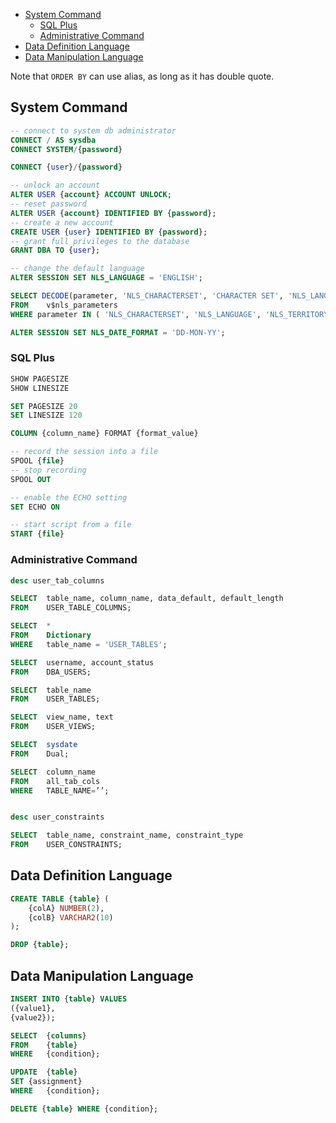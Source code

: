 
- [System Command](#system-command)
  - [SQL Plus](#sql-plus)
  - [Administrative Command](#administrative-command)
- [Data Definition Language](#data-definition-language)
- [Data Manipulation Language](#data-manipulation-language)


Note that `ORDER BY` can use alias, as long as it has double quote.

## System Command

```sql
-- connect to system db administrator
CONNECT / AS sysdba
CONNECT SYSTEM/{password}

CONNECT {user}/{password}

-- unlock an account
ALTER USER {account} ACCOUNT UNLOCK;
-- reset password
ALTER USER {account} IDENTIFIED BY {password};
-- create a new account
CREATE USER {user} IDENTIFIED BY {password};
-- grant full privileges to the database
GRANT DBA TO {user};

-- change the default language
ALTER SESSION SET NLS_LANGUAGE = 'ENGLISH';

SELECT DECODE(parameter, 'NLS_CHARACTERSET', 'CHARACTER SET', 'NLS_LANGUAGE', 'LANGUAGE', 'NLS_TERRITORY', 'TERRITORY') name, value
FROM	v$nls_parameters
WHERE parameter IN ( 'NLS_CHARACTERSET', 'NLS_LANGUAGE', 'NLS_TERRITORY');

ALTER SESSION SET NLS_DATE_FORMAT = 'DD-MON-YY';
```

### SQL Plus

```sql
SHOW PAGESIZE
SHOW LINESIZE

SET PAGESIZE 20
SET LINESIZE 120

COLUMN {column_name} FORMAT {format_value}

-- record the session into a file
SPOOL {file}
-- stop recording
SPOOL OUT

-- enable the ECHO setting
SET ECHO ON

-- start script from a file
START {file}
```

### Administrative Command

```sql
desc user_tab_columns

SELECT	table_name, column_name, data_default, default_length
FROM	USER_TABLE_COLUMNS;

SELECT	*
FROM	Dictionary
WHERE	table_name = 'USER_TABLES';

SELECT  username, account_status
FROM    DBA_USERS;

SELECT  table_name
FROM    USER_TABLES;

SELECT	view_name, text
FROM	USER_VIEWS;

SELECT  sysdate
FROM    Dual;

SELECT  column_name
FROM    all_tab_cols
WHERE   TABLE_NAME=’’;


desc user_constraints

SELECT  table_name, constraint_name, constraint_type
FROM    USER_CONSTRAINTS;
```


## Data Definition Language

```sql
CREATE TABLE {table} (
    {colA} NUMBER(2),
    {colB} VARCHAR2(10)
);

DROP {table};
```

## Data Manipulation Language

```sql	
INSERT INTO {table} VALUES 
({value1}, 
{value2});

SELECT  {columns}
FROM    {table}
WHERE   {condition};

UPDATE  {table}
SET {assignment}
WHERE   {condition};

DELETE {table} WHERE {condition};
```
